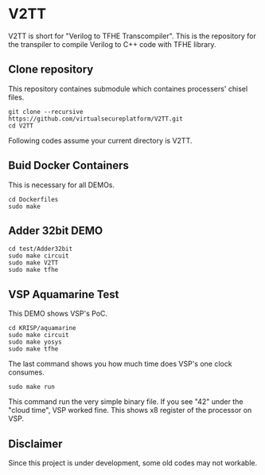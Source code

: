 # V2TT
V2TT is short for "Verilog to TFHE Transcompiler".
This is the repository for the transpiler to compile Verilog to C++ code with TFHE library.

## Clone repository
This repository containes submodule which containes processers' chisel files.

```
git clone --recursive https://github.com/virtualsecureplatform/V2TT.git
cd V2TT
```
Following codes assume your current directory is V2TT.

## Buid Docker Containers
This is necessary for all DEMOs.

```
cd Dockerfiles
sudo make
```

## Adder 32bit DEMO

```
cd test/Adder32bit
sudo make circuit
sudo make V2TT
sudo make tfhe
```

## VSP Aquamarine Test
This DEMO shows VSP's PoC.
```
cd KRISP/aquamarine
sudo make circuit
sudo make yosys
sudo make tfhe
```
The last command shows you how much time does VSP's one clock consumes. 
```
sudo make run
```
This command run the very simple binary file.
If you see "42" under the "cloud time", VSP worked fine. This shows x8 register of the processor on VSP.

## Disclaimer
Since this project is under development, some old codes may not workable.
